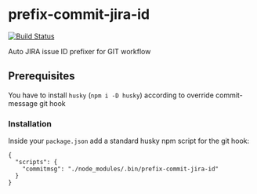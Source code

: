 prefix-commit-jira-id
=====================

[![Build Status](https://travis-ci.org/dmitry-mashkov/prefix-commit-jira-id.svg?branch=master)](https://travis-ci.org/dmitry-mashkov/prefix-commit-jira-id)

Auto JIRA issue ID prefixer for GIT workflow

## Prerequisites

You have to install `husky` (`npm i -D husky`) according to override commit-message git hook 

### Installation

Inside your `package.json` add a standard husky npm script for the git hook:

```
{
  "scripts": {
    "commitmsg": "./node_modules/.bin/prefix-commit-jira-id"
  }
}
```
